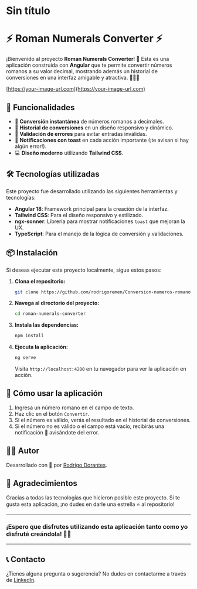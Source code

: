 # Sin título

# ⚡ Roman Numerals Converter ⚡

¡Bienvenido al proyecto **Roman Numerals Converter**! 🎉 Esta es una aplicación construida con **Angular** que te permite convertir números romanos a su valor decimal, mostrando además un historial de conversiones en una interfaz amigable y atractiva. 🧑‍💻✨

[https://your-image-url.com](https://your-image-url.com)

## 🚀 Funcionalidades

- 🔢 **Conversión instantánea** de números romanos a decimales.
- 🧩 **Historial de conversiones** en un diseño responsivo y dinámico.
- 🚫 **Validación de errores** para evitar entradas inválidas.
- 🔔 **Notificaciones con toast** en cada acción importante (¡te avisan si hay algún error!).
- 💻 **Diseño moderno** utilizando **Tailwind CSS**.

## 🛠️ Tecnologías utilizadas

Este proyecto fue desarrollado utilizando las siguientes herramientas y tecnologías:

- **Angular 18**: Framework principal para la creación de la interfaz.
- **Tailwind CSS**: Para el diseño responsivo y estilizado.
- **ngx-sonner**: Librería para mostrar notificaciones `toast` que mejoran la UX.
- **TypeScript**: Para el manejo de la lógica de conversión y validaciones.

## 📦 Instalación

Si deseas ejecutar este proyecto localmente, sigue estos pasos:

1. **Clona el repositorio:**
    
    ```bash
    git clone https://github.com/rodrigoremen/Conversion-numeros-romanos.git
    
    ```
    
2. **Navega al directorio del proyecto:**
    
    ```bash
    cd roman-numerals-converter
    
    ```
    
3. **Instala las dependencias:**
    
    ```bash
    npm install
    
    ```
    
4. **Ejecuta la aplicación:**
    
    ```bash
    ng serve
    
    ```
    
    Visita `http://localhost:4200` en tu navegador para ver la aplicación en acción.
    

## 🤖 Cómo usar la aplicación

1. Ingresa un número romano en el campo de texto.
2. Haz clic en el botón `Convertir`.
3. Si el número es válido, verás el resultado en el historial de conversiones.
4. Si el número no es válido o el campo está vacío, recibirás una notificación 🔔 avisándote del error.


## 🧑‍💻 Autor

Desarrollado con 💜 por [Rodrigo Dorantes](https://github.com/rodrigoremen).

## 🎉 Agradecimientos

Gracias a todas las tecnologías que hicieron posible este proyecto. Si te gusta esta aplicación, ¡no dudes en darle una estrella ⭐ al repositorio!

---

### ¡Espero que disfrutes utilizando esta aplicación tanto como yo disfruté creándola! 🚀💥

---

## 📞 Contacto

¿Tienes alguna pregunta o sugerencia? No dudes en contactarme a través de [LinkedIn](https://www.linkedin.com/in/rodrigo-dorantes/).